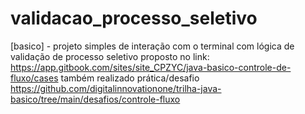# validacao_processo_seletivo
[basico] - projeto simples de interação com o terminal com lógica de validação de processo seletivo proposto no link:  https://app.gitbook.com/sites/site_CPZYC/java-basico-controle-de-fluxo/cases 
também realizado prática/desafio https://github.com/digitalinnovationone/trilha-java-basico/tree/main/desafios/controle-fluxo
